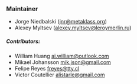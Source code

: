 ### Maintainer

* Jorge Niedbalski (<jnr@metaklass.org>)
* Alexey Myltsev (<alexey.myltsev@leroymerlin.ru>)

##### Contributors:

* William Huang <ai.william@outlook.com>
* Mikael Johansson <mik.json@gmail.com>
* Felipe Reyes <freyes@tty.cl>
* Victor Coutellier <alistarle@gmail.com>
